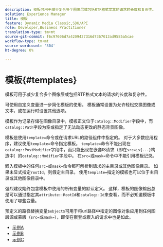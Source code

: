 ```yaml
---
description: 模板可用于减少复合多个图像层或包括RTF格式文本的请求的长度和复杂性。
solution: Experience Manager
title: 模板
feature: Dynamic Media Classic,SDK/API
role: Developer,Business Practitioner
translation-type: tm+mt
source-git-commit: f6c97606d7a4209427316d7367013ad9585a5cae
workflow-type: tm+mt
source-wordcount: '304'
ht-degree: 0%

---
```



# 模板{#templates}

模板可用于减少复合多个图像层或包括RTF格式文本的请求的长度和复杂性。

可使用自定义变量进一步简化模板的使用。 模板通常设置为允许轻松交换图像或文本，或在运行时设置其他选项。

模板作为记录存储在图像目录中，模板正文位于`catalog::Modifier`字段中，而`catalog::Path`字段为空或指定了无法动态更改的静态背景图像。

模板是使用`template=`命令或在请求URL的路径组件中指定的。 对于大多数应用程序，建议使用`template=`命令指定模板。 `template=`命令不能出现在`catalog::PostModifier`字段中，而只能出现在嵌套IS请求（即在`src=is{...}`构造中）的`catalog::Modifier`字段中。 在`src=`或`mask=`命令中不能引用模板记录。

嵌入模板中的任何`src=`或`mask=`命令都可解析到请求的主目录或其他图像目录。 如果未显式指定`rootId`，则假定主目录。 使用`template=`指定的模板也可以位于主目录或其他图像目录中。

强烈建议始终包含模板中使用的所有变量的默认定义。 这样，模板的图像输出总是可以通过指定其`attribute::RootId`和`catalog::Id`来查看，而不必知道模板中使用了哪些变量。

预定义的路径替换变量`$object$`可用于将url路径中指定的图像对象应用到任何图层源或蒙版（`src=`或`mask=`），即使在嵌套或嵌入的请求中也是如此。

* [示例A](r-example-a.md)
* [示例B](r-example-b.md)
* [示例C](r-example-c.md)
